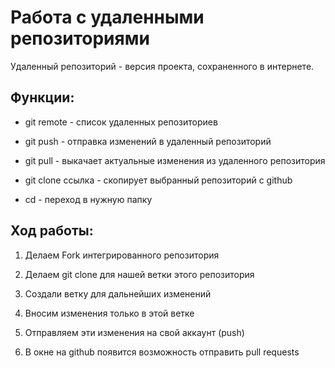 # Работа с удаленными репозиториями

Удаленный репозиторий - версия проекта, сохраненного в интернете.

## Функции:

 * git remote - список удаленных репозиториев
 
 * git push - отправка изменений в удаленный репозиторий

 * git pull - выкачает актуальные изменения из удаленного репозитория

 * git clone ссылка - скопирует выбранный репозиторий с github

 * cd - переход в нужную папку

 ## Ход работы:

 1. Делаем Fork интегрированного репозитория

 2. Делаем git clone для нашей ветки этого репозитория

 3. Создали ветку для дальнейших изменений

 4. Вносим изменения только в этой ветке

 5. Отправляем эти изменения на свой аккаунт (push)

 6. В окне на github появится возможность отправить pull requests